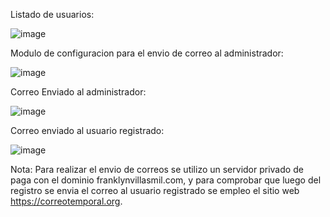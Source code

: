 Listado de usuarios:

![image](https://user-images.githubusercontent.com/3819996/227882482-9a7a66a6-d78e-4dba-b9ae-a245f6a58b1c.png)

Modulo de configuracion para el envio de correo al administrador:

![image](https://user-images.githubusercontent.com/3819996/227885741-4dc58944-e029-4ce6-918e-d34ef4f1b35f.png)

Correo Enviado al administrador:

![image](https://user-images.githubusercontent.com/3819996/227883416-b26b7877-1324-47b1-bffd-bdb5f5c45833.png)

Correo enviado al usuario registrado:

![image](https://user-images.githubusercontent.com/3819996/227883852-e915173d-b65d-473a-b7e1-1572763b9542.png)

Nota: Para realizar el envio de correos se utilizo un servidor privado de paga con el dominio franklynvillasmil.com, y para comprobar que luego del registro se envia el correo al usuario registrado se empleo el sitio web https://correotemporal.org.
